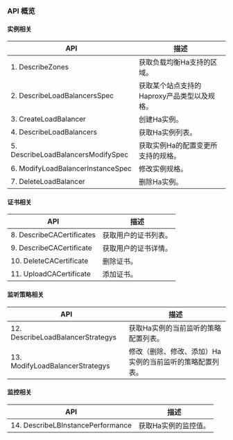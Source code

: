 ### API 概览

#### 实例相关

| API                                | 描述                                        |
| ---------------------------------- | ------------------------------------------- |
| 1. DescribeZones                   | 获取负载均衡Ha支持的区域。                  |
| 2. DescribeLoadBalancersSpec       | 获取某个站点支持的Haproxy产品类型以及规格。 |
| 3. CreateLoadBalancer              | 创建Ha实例。                                |
| 4. DescribeLoadBalancers           | 获取Ha实例列表。                            |
| 5. DescribeLoadBalancersModifySpec | 获取实例Ha的配置变更所支持的规格。          |
| 6. ModifyLoadBalancerInstanceSpec  | 修改实例规格。                              |
| 7. DeleteLoadBalancer              | 删除Ha实例。                                |

#### 证书相关

| API                       | 描述                 |
| ------------------------- | -------------------- |
| 8. DescribeCACertificates | 获取用户的证书列表。 |
| 9. DescribeCACertificate  | 获取用户的证书详情。 |
| 10. DeleteCACertificate   | 删除证书。           |
| 11. UploadCACertificate   | 添加证书。           |

#### 监听策略相关

| API                               | 描述                                                     |
| --------------------------------- | -------------------------------------------------------- |
| 12. DescribeLoadBalancerStrategys | 获取Ha实例的当前监听的策略配置列表。                     |
| 13. ModifyLoadBalancerStrategys   | 修改（删除、修改、添加）Ha实例的当前监听的策略配置列表。 |

#### 监控相关

| API                               | 描述                 |
| --------------------------------- | -------------------- |
| 14. DescribeLBInstancePerformance | 获取Ha实例的监控值。 |
